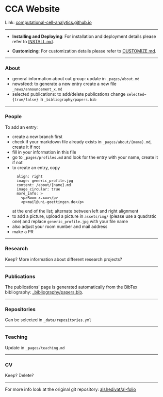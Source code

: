 # CCA Website

Link: [computational-cell-analytics.github.io](https://computational-cell-analytics.github.io)

---

- **Installing and Deploying**: For installation and deployment details please refer to [INSTALL.md](INSTALL.md).

- **Customizing**: For customization details please refer to [CUSTOMIZE.md](CUSTOMIZE.md).

---

### About

- general information about out group: update in `_pages/about.md`
- newsfeed: to generate a new entry create a new file `_news/announcement_x.md`
- selected publications: to add/delete publications change `selected={true/false}` in `_bibliography/papers.bib`

---

### People

To add an entry:

- create a new branch first
- check if your markdown file already exists in `_pages/about/{name}.md`, create it if not
- fill in your information in this file
- go to `_pages/profiles.md` and look for the entry with your name, create it if not
- to create an entry, copy
  ```
    align: right
    image: generic_profile.jpg
    content: /about/{name}.md
    image_circular: true
    more_info: >
      <p>Room x.xxx</p>
      <p>mail@uni-goettingen.de</p>
  ```
  at the end of the list; alternate between left and right alignment
- to add a picture, upload a picture in `assets/img/` (please use a quadratic one) and replace `generic_profile.jpg` with your file name
- also adjust your room number and mail address
- make a PR

---

### Research

Keep? More information about different research projects?

---

### Publications

The publications' page is generated automatically from the BibTex bibliography: [\_bibliography/papers.bib](_bibliography/papers.bib).

---

### Repositories

Can be selected in `_data/repositories.yml`

---

### Teaching

Update in `_pages/teaching.md`

---

### CV

Keep? Delete?

---

For more info look at the original git repository: [alshedivat/al-folio](https://github.com/alshedivat/al-folio)
